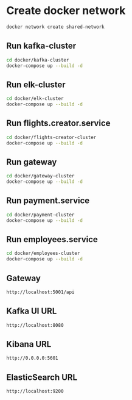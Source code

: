 # Create docker network

```sh
docker network create shared-network         
```

## Run kafka-cluster

```sh
cd docker/kafka-cluster
docker-compose up --build -d
```

## Run elk-cluster

```sh
cd docker/elk-cluster
docker-compose up --build -d
```

## Run flights.creator.service

 ```sh
cd docker/flights-creator-cluster
docker-compose up --build -d
```

## Run gateway

```sh
cd docker/gateway-cluster
docker-compose up --build -d
```

## Run payment.service

```sh
cd docker/payment-cluster
docker-compose up --build -d
```

## Run employees.service
```sh
cd docker/employees-cluster
docker-compose up --build -d
```

## Gateway

```sh
http://localhost:5001/api
```

## Kafka UI URL

 ```sh
http://localhost:8080
```

## Kibana URL

 ```sh
http://0.0.0.0:5601
```

## ElasticSearch URL

```sh
http://localhost:9200
```

